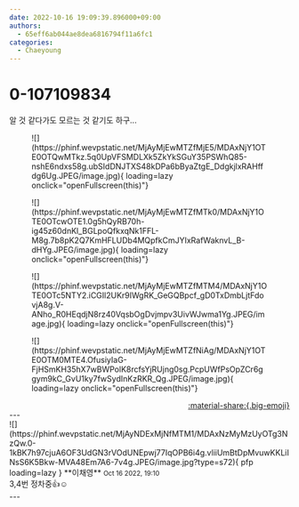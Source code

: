 ```yaml
---
date: 2022-10-16 19:09:39.896000+09:00
authors:
  - 65eff6ab044ae8dea6816794f11a6fc1
categories:
  - Chaeyoung
---
```


# 0-107109834

<div class="post-container" markdown="1">
<div class="content-container md-sidebar__scrollwrap" markdown="1">

알 것 같다가도 모르는 것 같기도 하구...
<figure markdown="1">
![](https://phinf.wevpstatic.net/MjAyMjEwMTZfMjE5/MDAxNjY1OTE0OTQwMTkz.5q0UpVFSMDLXk5ZkYkSGuY35PSWhQ85-nshE6ndxs58g.ubSIdDNJTXS48kDPa6bByaZtgE_DdgkjlxRAHffdg6Ug.JPEG/image.jpg){ loading=lazy onclick="openFullscreen(this)"}
</figure>

<figure markdown="1">
![](https://phinf.wevpstatic.net/MjAyMjEwMTZfMTk0/MDAxNjY1OTE0OTcwOTE1.0g5hQyRB70h-ig45z60dnKl_BGLpoQfkxqNk1FFL-M8g.7b8pK2Q7KmHFLUDb4MQpfkCmJYIxRafWaknvL_B-dHYg.JPEG/image.jpg){ loading=lazy onclick="openFullscreen(this)"}
</figure>

<figure markdown="1">
![](https://phinf.wevpstatic.net/MjAyMjEwMTZfMTM4/MDAxNjY1OTE0OTc5NTY2.iCGIl2UKr9IWgRK_GeGQBpcf_gD0TxDmbLjtFdovjA8g.V-ANho_R0HEqdjN8rz40VqsbOgDvjmpv3UivWJwma1Yg.JPEG/image.jpg){ loading=lazy onclick="openFullscreen(this)"}
</figure>

<figure markdown="1">
![](https://phinf.wevpstatic.net/MjAyMjEwMTZfNiAg/MDAxNjY1OTE0OTM0MTE4.OfusiyIaG-FjHSmKH35hX7wBWPolK8rcfsYjRUjng0sg.PcpUWfPsOpZCr6ggym9kC_GvU1ky7fwSydInKzRKR_Qg.JPEG/image.jpg){ loading=lazy onclick="openFullscreen(this)"}
</figure>


</div>
</div>

<div style="text-align: right;" markdown="1">
<a href="https://weverse.io/fromis9/artist/0-107109834" style="text-align: right;">:material-share:{.big-emoji}</a>
</div>
---

<div class="comments-container md-sidebar__scrollwrap" markdown="1">
<div class="comment" markdown="1">
<div class='id-container' markdown="1">
![](https://phinf.wevpstatic.net/MjAyNDExMjNfMTM1/MDAxNzMyMzUyOTg3NzQw.0-1kBK7h97cjuA6OF3UdGN3rVOdUNEpwj77IqOPB6i4g.vliiUmBtDpMvuwKKLiINsS6K5Bkw-MVA48Em7A6-7v4g.JPEG/image.jpg?type=s72){ pfp loading=lazy }
**<span class="artist">이채영</span>** <small>Oct 16 2022, 19:10</small><br>
</div>
<div class='comment-body' markdown="1">
3,4번 정차중👍☺️
</div>
</div>
</div>
---
